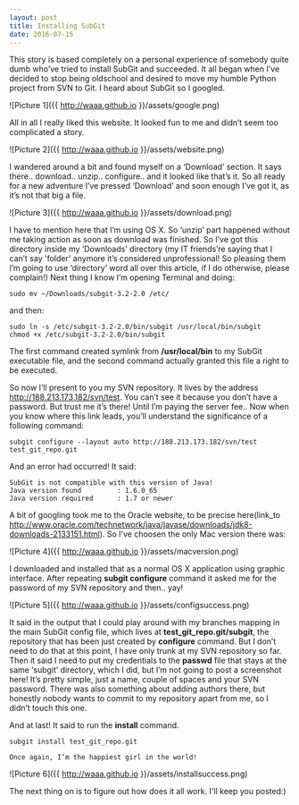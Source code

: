 ```yaml
---
layout: post
title: Installing SubGit
date: 2016-07-15
---
```

This story is based completely on a personal experience of somebody quite dumb who’ve tried to install SubGit and succeeded. 
It all began when I’ve decided to stop being oldschool and desired to move my humble Python project from SVN to Git. I heard about SubGit so I googled.

![Picture 1]({{ http://waaa.github.io }}/assets/google.png)

All in all I really liked this website. It looked fun to me and didn’t seem too complicated a story.

![Picture 2]({{ http://waaa.github.io }}/assets/website.png)

I wandered around a bit and found myself on a ‘Download’ section. It says there.. download.. unzip.. configure.. and it looked like that’s it. So all ready for a new adventure I’ve pressed ‘Download’ and soon enough I’ve got it, as it’s not that big a file.

![Picture 3]({{ http://waaa.github.io }}/assets/download.png)

I have to mention here that I’m using OS X. So ‘unzip’ part happened without me taking action as soon as download was finished. So I’ve got this directory inside my ‘Downloads’ directory (my IT friends’re saying that I can’t say 'folder' anymore it’s considered unprofessional! So pleasing them I’m going to use ‘directory’ word all over this article, if I do otherwise, please complain!)
Next thing I know I’m opening Terminal and doing:

    sudo mv ~/Downloads/subgit-3.2-2.0 /etc/

and then:

    sudo ln -s /etc/subgit-3.2-2.0/bin/subgit /usr/local/bin/subgit
    chmod +x /etc/subgit-3.2-2.0/bin/subgit

The first command created symlink from **/usr/local/bin** to my SubGit executable file, and the second command actually granted this file a right to be executed.

So now I’ll present to you my SVN repository. It lives by the address http://188.213.173.182/svn/test. You can’t see it because you don’t have a password. But trust me it’s there! Until I’m paying the server fee..
Now when you know where this link leads, you’ll understand the significance of a following command:

    subgit configure --layout auto http://188.213.173.182/svn/test test_git_repo.git

And an error had occurred! It said:

    SubGit is not compatible with this version of Java!
    Java version found         : 1.6.0_65
    Java version required      : 1.7 or newer

A bit of googling took me to the Oracle website, to be precise here(link_to http://www.oracle.com/technetwork/java/javase/downloads/jdk8-downloads-2133151.html).
So I’ve choosen the only Mac version there was:

![Picture 4]({{ http://waaa.github.io }}/assets/macversion.png)

I downloaded and installed that as a normal OS X application using graphic interface.
After repeating **subgit configure** command it asked me for the password of my SVN repository and then.. yay!

![Picture 5]({{ http://waaa.github.io }}/assets/configsuccess.png)

It said in the output that I could play around with my branches mapping in the main SubGit config file, which lives at **test_git_repo.git/subgit**, the repository that has been just created by **configure** command.
But I don’t need to do that at this point, I have only trunk at my SVN repository so far.
Then it said I need to put my credentials to the **passwd** file that stays at the same ‘subgit’ directory, which I did, but I’m not going to post a screenshot here! It’s pretty simple, just a name, couple of spaces and your SVN password.
There was also something about adding authors there, but honestly nobody wants to commit to my repository apart from me, so I didn’t touch this one.

And at last! It said to run the **install** command.

    subgit install test_git_repo.git

    Once again, I’m the happiest girl in the world!

![Picture 6]({{ http://waaa.github.io }}/assets/installsuccess.png)

The next thing on is to figure out how does it all work. I'll keep you posted:)

 
